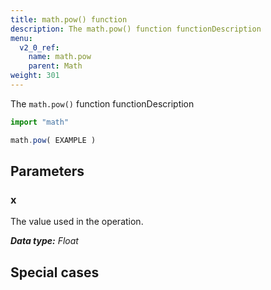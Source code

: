 ```yaml
---
title: math.pow() function
description: The math.pow() function functionDescription
menu:
  v2_0_ref:
    name: math.pow
    parent: Math
weight: 301
---
```


The `math.pow()` function functionDescription

```js
import "math"

math.pow( EXAMPLE )
```

## Parameters

### x
The value used in the operation.

_**Data type:** Float_

## Special cases
```js

```

